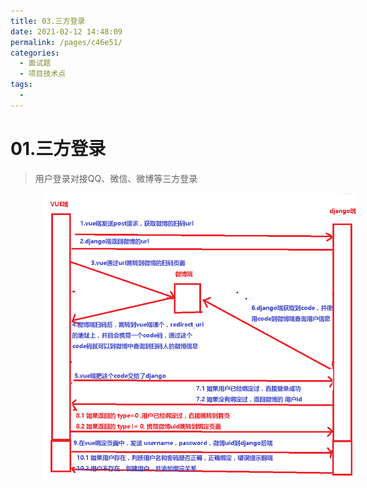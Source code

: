 ```yaml
---
title: 03.三方登录
date: 2021-02-12 14:48:09
permalink: /pages/c46e51/
categories:
  - 面试题
  - 项目技术点
tags:
  - 
---
```


# 01.三方登录

> 用户登录对接QQ、微信、微博等三方登录

<img src="./assets/image-20210112142906158.png" style="width: 900px; margin-left: 50px;"> </img>